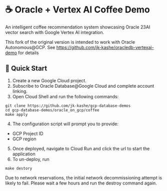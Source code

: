# ☕ Oracle + Vertex AI Coffee Demo

An intelligent coffee recommendation system showcasing Oracle 23AI vector search with Google Vertex AI integration.

This fork of the original version is intended to work with Oracle Autonomous@GCP. See https://github.com/jk-kashe/oracledb-vertexai-demo for details

## 🚀 Quick Start

1. Create a new Google Cloud project.
2. Subscribe to Oracle Database@Google Cloud and complete account linking.
3. Open Cloud Shell and run the following commands:
```
git clone https://github.com/jk-kashe/gcp-database-demos
cd gcp-database-demos/oracle_on_gcp/coffee
make apply
```
4. The configuration script will prompt you to provide:
- GCP Project ID
- GCP region
5. Once deployed, navigate to Cloud Run and click the url to start the application
6. To un-deploy, run 
```
make destory 
```

Due to network reservations, the initial network decommissioning attempt is likely to fail. Please wait a few hours and run the destroy command again.
